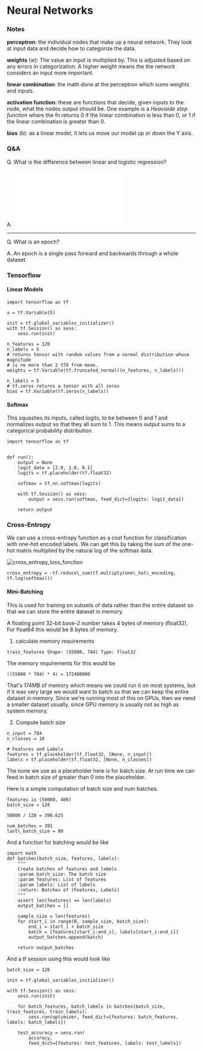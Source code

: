 # Neural Networks

### Notes

**perceptron**: the individual nodes that make up a neural network. They look at
input data and decide how to categorize the data.

**weights** (w): The value an input is multiplied by. This is adjusted based on any
errors in categorization. A higher weight means the the network considers an input
more important.

**linear combination**: the math done at the perceptron which sums weights and inputs.

**activation function**: these are functions that decide, given inputs to the node,
what the nodes output should be. One example is a _Heaviside step function_ where
the fn returns 0 if the linear combination is less than 0, or 1 if the linear combination
is greater than 0.

**bias** (b): as a linear model, it lets us move our model up or down the Y axis.



### Q&A

Q. What is the difference between linear and logistic regression?

A. ![linear_vs_logistic_regression](assets/linear_vs_logistic_regression.md)

---

Q. What is an epoch?

A. An epoch is a single pass forward and backwards through a whole dataset.


### Tensorflow

#### Linear Models

```
import tensorflow as tf

x = tf.Variable(5)

init = tf.global_variables_initializer()
with tf.Session() as sess:
    sess.run(init)

n_features = 120
n_labels = 5
# returns tensor with random values from a normal distribution whose magnitude
# is no more than 2 STD from mean.
weights = tf.Variable(tf.truncated_normal((n_features, n_labels)))

n_labels = 5
# tf.zeros returns a tensor with all zeros
bias = tf.Variable(tf.zeros(n_labels))
```

#### Softmax

This squashes its inputs, called logits, to be between 0 and 1  and normalizes
output so that they all sum to 1. This means output sums to a categorical
probability distribution.

```
import tensorflow as tf


def run():
    output = None
    logit_data = [2.0, 1.0, 0.1]
    logits = tf.placeholder(tf.float32)

    softmax = tf.nn.softmax(logits)

    with tf.Session() as sess:
        output = sess.run(softmax, feed_dict={logits: logit_data})

    return output
```

### Cross-Entropy

We can use a cross-entropy function as a cost function for classification with
one-hot encoded labels. We can get this by taking the sum of the one-hot matrix
multiplied by the natural log of the softmax data.

![cross\_entropy_loss\_function](assets/cross_entropy_loss_function.png)

```
cross_entropy = -tf.reduce\_sum(tf.multiply(one\_hot\_encoding, tf.log(softmax)))
```

#### Mini-Batching

This is used for training on subsets of data rather than the entire dataset so that
we can store the entire dataset in memory.

A floating point 32-bit base-2 number takes 4 bytes of memory (float32). For float64
this would be 8 bytes of memory.

1. calculate memory requirements

```
train_features Shape: (55000, 784) Type: float32
```

The memory requirements for this would be

```
((55000 * 784) * 4) = 172480000
```

That's 174MB of memory which means we could run it on most systems, but if it was
very large we would want to batch so that we can keep the entire dataset in memory.
Since we're running most of this on GPUs, then we need a smaller dataset usually,
since GPU memory is usually not as high as system memory.


2. Compute batch size

```
n_input = 784
n_classes = 10

# Features and Labels
features = tf.placeholder(tf.float32, [None, n_input])
labels = tf.placeholder(tf.float32, [None, n_classes])
```

The none we use as a placeholder here is for batch size. At run time we can feed
in batch size of greater than 0 into the placeholder.

Here is a simple computation of batch size and num batches.

```
features is (50000, 400)
batch_size = 128

50000 / 128 = 390.625

num_batches = 391
last\_batch_size = 80
```

And a function for batching would be like

```
import math
def batches(batch_size, features, labels):
    """
    Create batches of features and labels
    :param batch_size: The batch size
    :param features: List of features
    :param labels: List of labels
    :return: Batches of (Features, Labels)
    """
    assert len(features) == len(labels)
    output_batches = []

    sample_size = len(features)
    for start_i in range(0, sample_size, batch_size):
        end_i = start_i + batch_size
        batch = [features[start_i:end_i], labels[start_i:end_i]]
        output_batches.append(batch)

    return output_batches
```

And a tf session using this would look like

```
batch_size = 128

init = tf.global_variables_initializer()

with tf.Session() as sess:
    sess.run(init)

    for batch_features, batch_labels in batches(batch_size, train_features, train_labels):
        sess.run(optimizer, feed_dict={features: batch_features, labels: batch_labels})

    test_accuracy = sess.run(
        accuracy,
        feed_dict={features: test_features, labels: test_labels})
```

